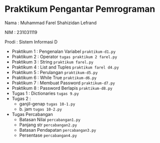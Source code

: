 # Praktikum Pengantar Pemrograman
<p> Nama : Muhammad Farel Shahizidan Lefrand </p>
<p> NIM : 231031119 </p>
<p> Prodi : Sistem Informasi D </p>
  
* Praktikum 1 : Pengenalan Variabel
  `praktikum-d1.py`
* Praktikum 2 : Operator
  `tugas praktikum 2 farel.py` 
* Praktikum 3 : String
  `praktikum farel.py`
* Praktikum 4 : List and Tuples
  `praktikum farel d4.py`
* Praktikum 5 : Perulangan
  `praktikum-d5.py`
* Praktikum 6 : While True
  `praktikum-d6.py`
* Praktikum 7 : Membuat Password
  `praktikum-d7.py`
* Praktikum 8 : Password Berlapis
  `praktikum-d8.py`
* Tugas 1 : Dictionaries
  `tugas 9.py`
* Tugas 2 :
    * ganjil-genap
 `tugas 10-1.py`
    * b. jam
  `tugas 10-2.py`
* Tugas Percabangan
    * Batasan Nilai
 `percabangan1.py`
   * Panjang str
  `percabangan2.py`
   * Batasan Pendapatan
  `percabangan3.py`
   * Persentase
  `percabangan4.py`
